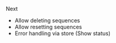 Next

- Allow deleting sequences
- Allow resetting sequences
- Error handling via store (Show status)
